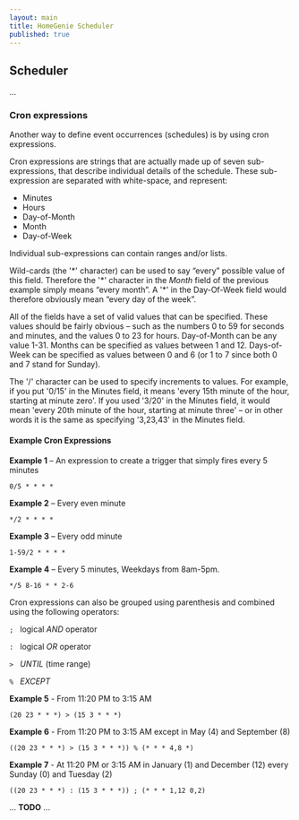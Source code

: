 ```yaml
---
layout: main
title: HomeGenie Scheduler
published: true
---
```


## Scheduler

...

### Cron expressions

Another way to define event occurrences (schedules) is by using cron expressions. 

Cron expressions are strings that are actually made up of seven sub-expressions, that describe individual details of the schedule. These sub-expression are separated with white-space, and represent:

- Minutes
- Hours
- Day-of-Month
- Month
- Day-of-Week

Individual sub-expressions can contain ranges and/or lists.

Wild-cards (the '\*' character) can be used to say “every” possible value of this field. Therefore the '\*' character in the *Month* field of the previous example simply means “every month”. A '\*' in the Day-Of-Week field would therefore obviously mean “every day of the week”.

All of the fields have a set of valid values that can be specified. These values should be fairly obvious – such as the numbers 0 to 59 for seconds and minutes, and the values 0 to 23 for hours. Day-of-Month can be any value 1-31. Months can be specified as values between 1 and 12. Days-of-Week can be specified as values between 0 and 6 (or 1 to 7 since both 0 and 7 stand for Sunday).

The '/' character can be used to specify increments to values. For example, if you put '0/15' in the Minutes field, it means 'every 15th minute of the hour, starting at minute zero'. If you used '3/20' in the Minutes field, it would mean 'every 20th minute of the hour, starting at minute three' – or in other words it is the same as specifying '3,23,43' in the Minutes field.


#### Example Cron Expressions


**Example 1** – An expression to create a trigger that simply fires every 5 minutes

	0/5 * * * *

**Example 2** – Every even minute

	*/2 * * * *

**Example 3** – Every odd minute

	1-59/2 * * * *

**Example 4** – Every 5 minutes, Weekdays from 8am-5pm.

	*/5 8-16 * * 2-6


Cron expressions can also be grouped using parenthesis and combined using the following operators:


` ; ` &nbsp; logical *AND* operator

` : ` &nbsp; logical *OR*  operator

` > ` &nbsp; *UNTIL* (time range)

` % ` &nbsp; *EXCEPT*


**Example 5** - From 11:20 PM to 3:15 AM

	(20 23 * * *) > (15 3 * * *)

**Example 6** - From 11:20 PM to 3:15 AM except in May (4) and September (8)

	((20 23 * * *) > (15 3 * * *)) % (* * * 4,8 *)

**Example 7** - At 11:20 PM or 3:15 AM in January (1) and December (12) every Sunday (0) and Tuesday (2)

	((20 23 * * *) : (15 3 * * *)) ; (* * * 1,12 0,2)



... **TODO** ...
